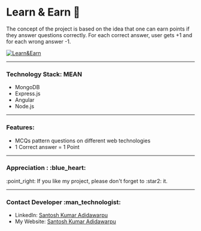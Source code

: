 
# Learn & Earn :money_with_wings:
The concept of the project is based on the idea that one can earn points if they answer questions correctly. For each correct answer, user gets +1 and for each wrong answer -1.

[![Learn&Earn](http://img.abc.com/vi/Mvv8p6KIEUo/0.jpg)](http://www.abc.com/watch?v=Mvv8p6KIEUo "Learn&Earn")

<hr>

<h3>Technology Stack: MEAN</h3>
  <ul>
    <li>MongoDB</li>
    <li>Express.js</li>
    <li>Angular</li>
    <li>Node.js</li>
  </ul>  
<hr>

<h3>Features: </h3>
  <ul>
    <li>MCQs pattern questions on different web technologies</li>
    <li>1 Correct answer  = 1 Point</li>
  </ul>
<hr>

<h3>Appreciation : :blue_heart:	</h3>
<p>:point_right: If you like my project, please don't forget to :star2: it.<p><hr>

<h3>Contact Developer :man_technologist:</h3>
<ul>
  <li>LinkedIn: <a href="https://www.linkedin.com/in/santosh-kumar-adidawarpu-b2206623/" target="_blank">Santosh Kumar Adidawarpu</a></li>
  <li>My Website: <a href="https://santosh-kumar-adidawarpu.netlify.com" target="_blank">Santosh Kumar Adidawarpu</a></li>
</ul>


